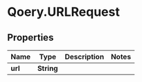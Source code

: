 # Qoery.URLRequest

## Properties

Name | Type | Description | Notes
------------ | ------------- | ------------- | -------------
**url** | **String** |  | 


